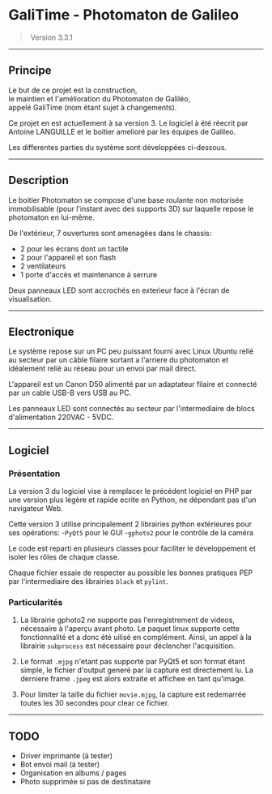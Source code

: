 # GaliTime - Photomaton de Galileo

> Version 3.3.1

---

## Principe

Le but de ce projet est la construction, le maintien et l'amélioration du Photomaton de Galiléo, appelé GaliTime (nom étant sujet à changements).

Ce projet en est actuellement à sa version 3. Le logiciel à été réecrit par Antoine LANGUILLE et le boitier amelioré par les équipes de Galileo.

Les differentes parties du système sont développées ci-dessous.

---

## Description

Le boitier Photomaton se compose d'une base roulante non motorisée immobilisable (pour l'instant avec des supports 3D) sur laquelle repose le photomaton en lui-même.

De l'extérieur, 7 ouvertures sont amenagées dans le chassis:
- 2 pour les écrans dont un tactile
- 2 pour l'appareil et son flash
- 2 ventilateurs
- 1 porte d'accès et maintenance à serrure 

Deux panneaux LED sont accrochés en exterieur face à l'écran de 
visualisation.

---

## Electronique

Le système repose sur un PC peu puissant fourni avec Linux Ubuntu relié au secteur par un câble filaire sortant a l'arriere du photomaton et idéalement relié au réseau pour un envoi par mail direct.

L'appareil est un Canon D50 alimenté par un adaptateur filaire et connecté par un cable USB-B vers USB au PC.

Les panneaux LED sont connectés au secteur par l'intermediaire de blocs d'alimentation 220VAC - 5VDC.

---

## Logiciel

### Présentation

La version 3 du logiciel vise à remplacer le précédent logiciel en PHP par une version plus légère et rapide ecrite en Python, ne dépendant pas d'un navigateur Web.

Cette version 3 utilise principalement 2 librairies python extérieures pour ses opérations:
-`PyQt5` pour le GUI
-`gphoto2` pour le contrôle de la caméra

Le code est reparti en plusieurs classes pour faciliter le développement et isoler les rôles de chaque classe.

Chaque fichier essaie de respecter au possible les bonnes pratiques PEP par l'intermediaire des librairies `black` et `pylint`.

### Particularités

1. La librairie gphoto2 ne supporte pas l'enregistrement de videos, nécessaire à l'aperçu avant photo. Le paquet linux supporte cette fonctionnalité et a donc été uilisé en complément.
Ainsi, un appel à la librairie `subprocess` est nécessaire pour déclencher l'acquisition.

3. Le format `.mjpg` n'etant pas supporté par PyQt5 et son format étant simple, le fichier d'output generé par la capture est directement lu. La derniere frame `.jpeg` est alors extraite et affichee en tant qu'image.

4. Pour limiter la taille du fichier `movie.mjpg`, la capture est redemarrée toutes les 30 secondes pour clear ce fichier.

---

## TODO

- Driver imprimante (à tester)
- Bot envoi mail (à tester)
- Organisation en albums / pages
- Photo supprimée si pas de destinataire